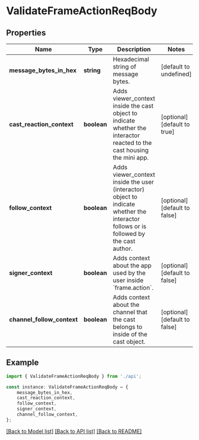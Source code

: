 # ValidateFrameActionReqBody


## Properties

Name | Type | Description | Notes
------------ | ------------- | ------------- | -------------
**message_bytes_in_hex** | **string** | Hexadecimal string of message bytes. | [default to undefined]
**cast_reaction_context** | **boolean** | Adds viewer_context inside the cast object to indicate whether the interactor reacted to the cast housing the mini app. | [optional] [default to true]
**follow_context** | **boolean** | Adds viewer_context inside the user (interactor) object to indicate whether the interactor follows or is followed by the cast author. | [optional] [default to false]
**signer_context** | **boolean** | Adds context about the app used by the user inside &#x60;frame.action&#x60;. | [optional] [default to false]
**channel_follow_context** | **boolean** | Adds context about the channel that the cast belongs to inside of the cast object. | [optional] [default to false]

## Example

```typescript
import { ValidateFrameActionReqBody } from './api';

const instance: ValidateFrameActionReqBody = {
    message_bytes_in_hex,
    cast_reaction_context,
    follow_context,
    signer_context,
    channel_follow_context,
};
```

[[Back to Model list]](../README.md#documentation-for-models) [[Back to API list]](../README.md#documentation-for-api-endpoints) [[Back to README]](../README.md)
